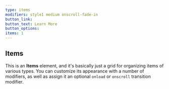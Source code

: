 ```yaml
---
type: items
modifiers: style1 medium onscroll-fade-in
button_link:
button_text: Learn More
button_options:
items: 1
---
```


## Items

This is an <strong>Items</strong> element, and it's basically just a grid for organizing items of various types. You can customize its appearance with a number of modifiers, as well as assign it an optional <code>onload</code> or <code>onscroll</code> transition modifier.
